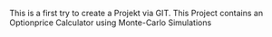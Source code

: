 This is a first try to create a Projekt via GIT.
This Project contains an Optionprice Calculator using Monte-Carlo Simulations

